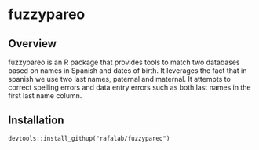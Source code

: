# fuzzypareo

## Overview

fuzzypareo is an R package that provides tools to match two databases based on names in Spanish and dates of birth. It leverages the fact that
in spanish we use two last names, paternal and maternal. 
It attempts to correct spelling errors and data entry errors such as both last names in the first last name column.

## Installation

```
devtools::install_githup("rafalab/fuzzypareo")
```


